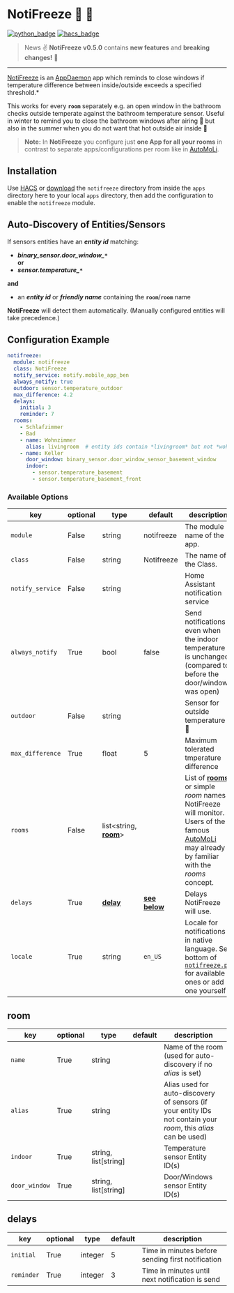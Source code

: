 # NotiFreeze 🥶 🥵

[![python_badge](https://img.shields.io/static/v1?label=python&message=3.8%20|%203.9&color=blue&style=flat)](https://www.python.org) [![hacs_badge](https://img.shields.io/badge/HACS-Default-orange.svg)](https://github.com/hacs/integration)

> News ✌️ **NotiFreeze** **v0.5.0** contains **new features** and **breaking changes!** 🥶

---

[NotiFreeze](https://github.com/benleb/ad-notifreeze) is an [AppDaemon](https://github.com/appdaemon/appdaemon) app which reminds to close windows if temperature difference between inside/outside exceeds a specified threshold.*  

This works for every **`room`** separately e.g. an open window in the bathroom checks outside temperate against the bathroom temperature sensor. Useful in winter to remind you to close the bathroom windows after airing 🥶 but also in the summer when you do not want that hot outside air inside 🥵

> **Note:** In **NotiFreeze** you configure just **one App for all your rooms** in contrast to separate apps/configurations per room like in [AutoMoLi](https://github.com/benleb/ad-automoli).

## Installation

Use [HACS](https://github.com/hacs/integration) or [download](https://github.com/benleb/ad-notifreeze/releases) the `notifreeze` directory from inside the `apps` directory here to your local `apps` directory, then add the configuration to enable the `notifreeze` module.

## Auto-Discovery of Entities/Sensors

If sensors entities have an ***entity id*** matching:

* ***binary_sensor.door_window_`*`***  
  **or**
* ***sensor.temperature_`*`***

**and**

* an ***entity id*** or ***friendly name*** containing the **`room`**/**`room`** name

**NotiFreeze** will detect them automatically. (Manually configured entities will take precedence.)

## Configuration Example

```yaml
notifreeze:
  module: notifreeze
  class: NotiFreeze
  notify_service: notify.mobile_app_ben
  always_notify: true
  outdoor: sensor.temperature_outdoor
  max_difference: 4.2
  delays:
    initial: 3
    reminder: 7
  rooms:
    - Schlafzimmer
    - Bad
    - name: Wohnzimmer
      alias: livingroom  # entity ids contain *livingroom* but not *wohnzimmer*
    - name: Keller
      door_window: binary_sensor.door_window_sensor_basement_window
      indoor:
        - sensor.temperature_basement
        - sensor.temperature_basement_front
```

### Available Options

key | optional | type | default | description
-- | -- | -- | -- | --
`module` | False | string | notifreeze | The module name of the app.
`class` | False | string | Notifreeze | The name of the Class.
`notify_service` | False | string | | Home Assistant notification service
`always_notify` | True | bool | false | Send notifications even when the indoor temperature is unchanged (compared to before the door/windows was open)
`outdoor` | False | string | | Sensor for outside temperature 🥵 🥶
`max_difference` | True | float | 5 | Maximum tolerated tmperature difference
`rooms` | False | list<string, [**room**](#room)> | | List of [**rooms**](#room) or simple *room* names NotiFreeze will monitor. Users of the famous [AutoMoLi](https://github.com/benleb/ad-automoli) may already by familiar with the *rooms* concept.
`delays` | True | [**delay**](#delays) | [**see below**](#delays) | Delays NotiFreeze will use.
`locale` | True | string | `en_US` | Locale for notifications in native language. See bottom of [`notifreeze.py`](apps/notifreeze/notifreeze.py) for available ones or add one yourself

## room

key | optional | type | default | description
-- | -- | -- | -- | --
`name` | True | string | | Name of the room (used for auto-discovery if no *alias* is set)
`alias` | True | string | | Alias used for auto-discovery of sensors (if your entity IDs not contain your *room*, this *alias* can be used)
`indoor` | True | string, list[string] | | Temperature sensor Entity ID(s)
`door_window` | True | string, list[string] | | Door/Windows sensor Entity ID(s)

## delays

key | optional | type | default | description
-- | -- | -- | -- | --
`initial` | True | integer | 5 | Time in minutes before sending first notification
`reminder` | True | integer | 3 | Time in minutes until next notification is send
